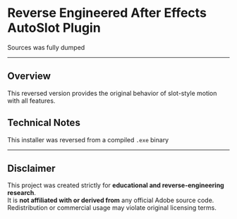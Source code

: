 # Reverse Engineered After Effects AutoSlot Plugin

Sources was fully dumped

---

## Overview

This reversed version provides the original behavior of slot-style motion with all features.

## Technical Notes

This installer was reversed from a compiled `.exe` binary

---

## Disclaimer

This project was created strictly for **educational and reverse-engineering research**.  
It is **not affiliated with or derived from** any official Adobe source code.  
Redistribution or commercial usage may violate original licensing terms.

